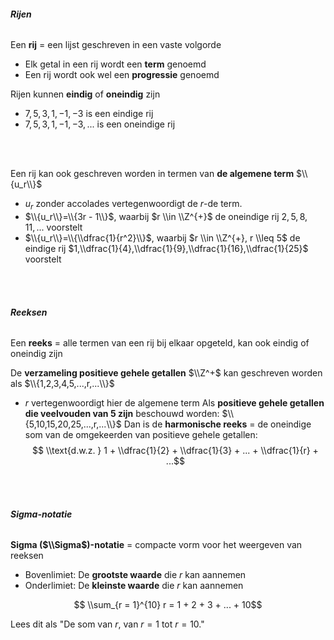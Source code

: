 ###### **Rijen**

Een **rij** = een lijst geschreven in een vaste volgorde
- Elk getal in een rij wordt een **term** genoemd
- Een rij wordt ook wel een **progressie** genoemd

Rijen kunnen **eindig** of **oneindig** zijn
- $7,5,3,1,-1,-3$ is een <span class="gray">eindige</span> rij
- $7,5,3,1,-1,-3,...$ is een <span class="gray">oneindige</span> rij

<br /> 
<br />

Een rij kan ook geschreven worden in termen van **de algemene term** $\\{u_r\\}$
- $u_r$ zonder accolades vertegenwoordigt de $r$-de term.
- $\\{u_r\\}=\\{3r - 1\\}$, waarbij $r \\in \\Z^{+}$ de oneindige rij $2,5,8,11,...$ voorstelt
- $\\{u_r\\}=\\{\\dfrac{1}{r^2}\\}$, waarbij $r \\in \\Z^{+}, r \\leq 5$ de eindige rij $1,\\dfrac{1}{4},\\dfrac{1}{9},\\dfrac{1}{16},\\dfrac{1}{25}$ voorstelt

<br /> 
<br />

###### **Reeksen**

Een **reeks** = alle termen van een rij bij elkaar opgeteld, kan ook <span class="gray">eindig</span> of <span class="gray">oneindig</span> zijn

De **verzameling positieve gehele getallen** $\\Z^+$ kan geschreven worden als $\\{1,2,3,4,5,...,r,...\\}$
- $r$ vertegenwoordigt hier de algemene term
Als **positieve gehele getallen die veelvouden van 5 zijn** beschouwd worden: $\\{5,10,15,20,25,...,r,...\\}$
Dan is de **harmonische reeks** = de oneindige som van de omgekeerden van positieve gehele getallen:
$$ \\text{d.w.z. } 1 + \\dfrac{1}{2} + \\dfrac{1}{3} + ... + \\dfrac{1}{r} + ...$$

<br /> 
<br />

###### **Sigma-notatie**

**Sigma ($\\Sigma$)-notatie** = compacte vorm voor het weergeven van reeksen
- Bovenlimiet: De **grootste waarde** die $r$ kan aannemen
- Onderlimiet: De **kleinste waarde** die $r$ kan aannemen

$$ \\sum_{r = 1}^{10} r = 1 + 2 + 3 + ... + 10$$

Lees dit als "De som van $r$, van $r = 1$ tot $r = 10$."
